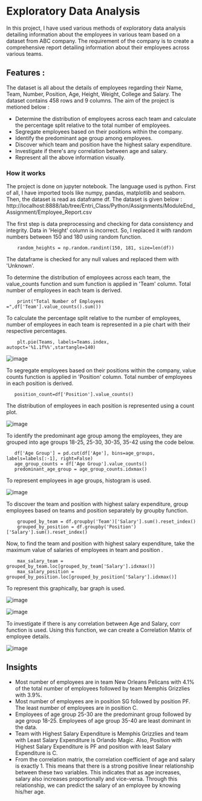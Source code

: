 # Exploratory Data Analysis
In this project, I have used various methods of exploratory data analysis detailing information about  the employees in various team based on a dataset from ABC company. The requirement of the company is to create a comprehensive report detailing information about their employees across various teams. 
## Features :
The dataset is all about the details of employees regarding their Name, Team, Number, Position, Age, Height, Weight, College and Salary. The dataset contains 458 rows and 9 columns. The aim of the project is metioned below : 
* Determine the distribution of employees across each team and calculate the percentage split relative to the total number of employees.
* Segregate employees based on their positions within the company.
* Identify the predominant age group among employees.
* Discover which team and position have the highest salary expenditure.
* Investigate if there's any correlation between age and salary.
* Represent all the above information visually.
### How it works
The project is done on  jupyter notebook. The language used is python. 
First of all, I have imported tools like numpy, pandas, matplotlib and seaborn. Then, the dataset is read as dataframe df. The dataset is given below :
http://localhost:8888/lab/tree/Entri_Class/Python/Assignments/ModuleEnd_Assignment/Employee_Report.csv

The first step is data preprocessing and checking for data consistency and integrity.
Data in 'Height' column is incorrect. So, I replaced it with random numbers between 150 and 180 using random function.

        random_heights = np.random.randint(150, 181, size=len(df))
        
The dataframe is checked for any null values and replaced them with 'Unknown'.

To determine the distribution of employees across each team, the value_counts function and sum function is applied in 'Team' column. Total number of employees in each team is derived.

        print("Total Number of Employees =",df['Team'].value_counts().sum())

To calculate the percentage split relative to the number of employees, number of employees in each team is represented in a pie chart with their respective percentages.

        plt.pie(Teams, labels=Teams.index, autopct='%1.1f%%',startangle=140)
        
![image](https://github.com/Anjalisj4g/Exploratory-Data-Analysis/assets/162909803/21f2e38e-b4e2-4f56-80ef-d25072158ea9)

To segregate employees based on their positions within the company, value counts function is applied in 'Position' column. Total number of employees in each position is derived.

       position_count=df['Position'].value_counts()

The distribution of employees in each position is represented using a count plot.

![image](https://github.com/Anjalisj4g/Exploratory-Data-Analysis/assets/162909803/ee43ae86-4b21-4038-9591-0cd8c0b24f6c)

To identify the predominant age group among the employees, they are grouped into age groups 18-25, 25-30, 30-35, 35-42 using the code below.
      
       df['Age Group'] = pd.cut(df['Age'], bins=age_groups, labels=labels[:-1], right=False)
       age_group_counts = df['Age Group'].value_counts()
       predominant_age_group = age_group_counts.idxmax()

To represent employees in age groups, histogram is used.

![image](https://github.com/Anjalisj4g/Exploratory-Data-Analysis/assets/162909803/4ec4b7bd-dd45-483a-b4fb-d665a196d521)

To discover the team and position with highest salary expenditure, group employees based on teams and position separately by groupby function.

        grouped_by_team = df.groupby('Team')['Salary'].sum().reset_index()
        grouped_by_position = df.groupby('Position')['Salary'].sum().reset_index()

Now, to find the team and position with highest salary expenditure, take the maximum value of salaries of employees in team and position .

        max_salary_team = grouped_by_team.loc[grouped_by_team['Salary'].idxmax()]
        max_salary_position = grouped_by_position.loc[grouped_by_position['Salary'].idxmax()]

To represent this graphically, bar graph is used.

![image](https://github.com/Anjalisj4g/Exploratory-Data-Analysis/assets/162909803/37c1d837-fcd3-4931-855d-032f398d3324)

![image](https://github.com/Anjalisj4g/Exploratory-Data-Analysis/assets/162909803/1b867d44-6437-4899-ad26-1df5eb10500d)

To investigate if there is any correlation between Age and Salary, corr function is used. Using this function, we can create a Correlation Matrix of employee details.

![image](https://github.com/Anjalisj4g/Exploratory-Data-Analysis/assets/162909803/438792e1-b73a-4aac-899d-5bd370e8dda5)

## Insights
* Most number of employees are in team New Orleans Pelicans with 4.1% of the total number of employees followed by team Memphis Grizzlies with 3.9%.
* Most number of employees are in position SG followed by position PF. The least number of employees are in position C.
* Employees of age group 25-30 are the predominant group followed by age group 18-25. Employees of age group 35-40 are least dominant in the data.
*  Team with Highest Salary Expenditure is Memphis Grizzlies and team with Least Salary Expenditure is Orlando Magic. Also, Position with Highest Salary Expenditure is PF and position with least Salary Expenditure is C.
*  From the correlation matrix, the correlation coefficient of age and salary is exactly 1. This means that there is a strong positive linear relationship between these two variables. This indicates that as age increases, salary also increases proportionally and vice-versa. Through this relationship, we can predict the salary of an employee by knowing his/her age. 






